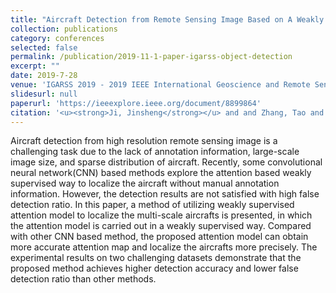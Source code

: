 ```yaml
---
title: "Aircraft Detection from Remote Sensing Image Based on A Weakly Supervised Attention Model"
collection: publications
category: conferences
selected: false
permalink: /publication/2019-11-1-paper-igarss-object-detection
excerpt: ""
date: 2019-7-28
venue: 'IGARSS 2019 - 2019 IEEE International Geoscience and Remote Sensing Symposium'
slidesurl: null
paperurl: 'https://ieeexplore.ieee.org/document/8899864'
citation: '<u><strong>Ji, Jinsheng</strong></u> and and Zhang, Tao and Yang, Zhen and Jiang, Linfeng and Zhong, Weilin and Xiong, Huilin, "Aircraft Detection from Remote Sensing Image Based on A Weakly Supervised Attention Model," IGARSS 2019 - 2019 IEEE International Geoscience and Remote Sensing Symposium, Yokohama, Japan, 2019, pp. 322-325, doi: 10.1109/IGARSS.2019.8899864.'
---
```

Aircraft detection from high resolution remote sensing image is a challenging task due to the lack of annotation information, large-scale image size, and sparse distribution of aircraft. Recently, some convolutional neural network(CNN) based methods explore the attention based weakly supervised way to localize the aircraft without manual annotation information. However, the detection results are not satisfied with high false detection ratio. In this paper, a method of utilizing weakly supervised attention model to localize the multi-scale aircrafts is presented, in which the attention model is carried out in a weakly supervised way. Compared with other CNN based method, the proposed attention model can obtain more accurate attention map and localize the aircrafts more precisely. The experimental results on two challenging datasets demonstrate that the proposed method achieves higher detection accuracy and lower false detection ratio than other methods.
